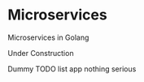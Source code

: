 # Microservices

Microservices in Golang

Under Construction 


Dummy TODO list app nothing serious
